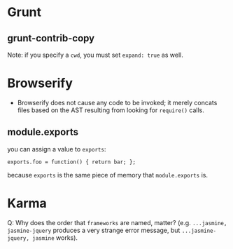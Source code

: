 # Grunt

## grunt-contrib-copy
Note: if you specify a `cwd`, you must set `expand: true` as well.

# Browserify

* Browserify does not cause any code to be invoked; it merely concats files based on the AST resulting from looking for
 `require()` calls.
 
## module.exports

you can assign a value to `exports`:
```
exports.foo = function() { return bar; };
```
because `exports` is the same piece of memory that `module.exports` is.

# Karma

Q: Why does the order that `frameworks` are named, matter?
   (e.g. `...jasmine, jasmine-jquery` produces a very strange error message, but `...jasmine-jquery, jasmine` works).

